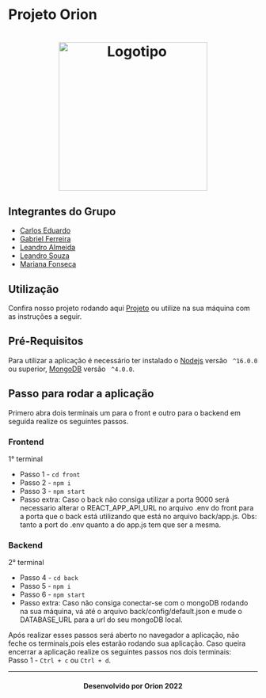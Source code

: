 # Projeto Orion

<h1 align="center"><img width="300" heigth="300" src="/documents/logo.png" alt="Logotipo"/></h1>

## Integrantes do Grupo

- [Carlos Eduardo](https://github.com/Carlos-E-Souza)
- [Gabriel Ferreira](https://github.com/oo7gabriel)
- [Leandro Almeida](https://github.com/LeanArs)
- [Leandro Souza](https://github.com/Leanddro13)
- [Mariana Fonseca](https://github.com/Mari23Fonseca)

## Utilização

Confira nosso projeto rodando aqui [Projeto](https://projeto-agenda-orion-nd4o90xer-carlos-e-souza.vercel.app/) ou utilize na sua máquina com as instruções a seguir.

## Pré-Requisitos

Para utilizar a aplicação é necessário ter instalado o [Nodejs](https://nodejs.org/en/) versão ``` ^16.0.0``` ou superior, [MongoDB](https://www.mongodb.com/try/download/community) versão ``` ^4.0.0```.

## Passo para rodar a aplicação

Primero abra dois terminais um para o front e outro para o backend em seguida realize os seguintes passos.

### Frontend
1° terminal

- Passo 1 -  ``` cd front ```<br/>
- Passo 2 -  ``` npm i ```<br/>
- Passo 3 -  ``` npm start ```<br/>
- Passo extra: Caso o back não consiga utilizar a porta 9000 será necessario alterar o REACT_APP_API_URL no arquivo .env do front para a porta que o back está utilizando que está no arquivo back/app.js. Obs: tanto a port do .env quanto a do app.js tem que ser a mesma.

### Backend
2° terminal

- Passo 4 - ``` cd back ```<br/>
- Passo 5 - ``` npm i ```<br/>
- Passo 6 - ``` npm start ```<br/>
- Passo extra: Caso não consiga conectar-se com o mongoDB rodando na sua máquina, vá até o arquivo back/config/default.json e mude o DATABASE_URL para a url do seu mongoDB local.

Após realizar esses passos será aberto no navegador a aplicação, não feche os terminais,pois eles estarão rodando sua aplicação.
Caso queira encerrar a aplicação realize os seguintes passos nos dois terminais: <br/>
Passo 1 - ``` Ctrl + c ``` ou ``` Ctrl + d ```. 
___
<h4 align="center"> Desenvolvido por Orion 2022 </h4>